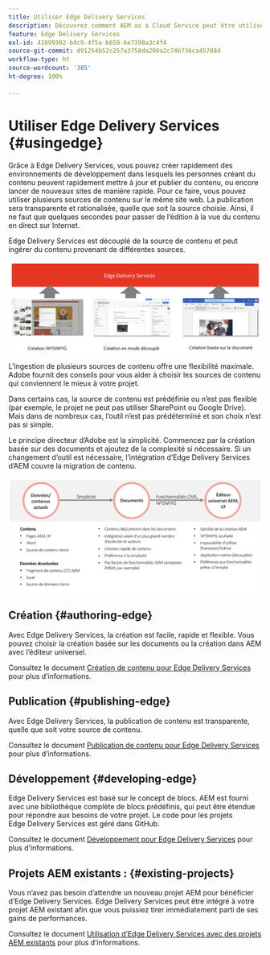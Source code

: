 ```yaml
---
title: Utiliser Edge Delivery Services
description: Découvrez comment AEM as a Cloud Service peut être utilisé avec Edge Delivery Services.
feature: Edge Delivery Services
exl-id: 41999302-b4c9-4f5a-b659-6e7398a3c4f4
source-git-commit: d91254b52c257a3758da200a2c74b736ca457884
workflow-type: ht
source-wordcount: '385'
ht-degree: 100%

---
```



# Utiliser Edge Delivery Services {#usingedge}

Grâce à Edge Delivery Services, vous pouvez créer rapidement des environnements de développement dans lesquels les personnes créant du contenu peuvent rapidement mettre à jour et publier du contenu, ou encore lancer de nouveaux sites de manière rapide. Pour ce faire, vous pouvez utiliser plusieurs sources de contenu sur le même site web. La publication sera transparente et rationalisée, quelle que soit la source choisie. Ainsi, il ne faut que quelques secondes pour passer de l’édition à la vue du contenu en direct sur Internet.

Edge Delivery Services est découplé de la source de contenu et peut ingérer du contenu provenant de différentes sources.

![Sources de contenu pour Edge Delivery.](assets/content-sources.png)

L’ingestion de plusieurs sources de contenu offre une flexibilité maximale. Adobe fournit des conseils pour vous aider à choisir les sources de contenu qui conviennent le mieux à votre projet.

Dans certains cas, la source de contenu est prédéfinie ou n’est pas flexible (par exemple, le projet ne peut pas utiliser SharePoint ou Google Drive). Mais dans de nombreux cas, l’outil n’est pas prédéterminé et son choix n’est pas si simple.

Le principe directeur d’Adobe est la simplicité. Commencez par la création basée sur des documents et ajoutez de la complexité si nécessaire. Si un changement d’outil est nécessaire, l’intégration d’Edge Delivery Services d’AEM couvre la migration de contenu.

![Flexibilité de la source de contenu.](assets/content-source-flexiblity.png)

## Création {#authoring-edge}

Avec Edge Delivery Services, la création est facile, rapide et flexible. Vous pouvez choisir la création basée sur les documents ou la création dans AEM avec l’éditeur universel.

Consultez le document [Création de contenu pour Edge Delivery Services](authoring.md) pour plus d’informations.

## Publication {#publishing-edge}

Avec Edge Delivery Services, la publication de contenu est transparente, quelle que soit votre source de contenu.

Consultez le document [Publication de contenu pour Edge Delivery Services](publishing.md) pour plus d’informations.

## Développement {#developing-edge}

Edge Delivery Services est basé sur le concept de blocs. AEM est fourni avec une bibliothèque complète de blocs prédéfinis, qui peut être étendue pour répondre aux besoins de votre projet. Le code pour les projets Edge Delivery Services est géré dans GitHub.

Consultez le document [Développement pour Edge Delivery Services](developing.md) pour plus d’informations.

## Projets AEM existants : {#existing-projects}

Vous n’avez pas besoin d’attendre un nouveau projet AEM pour bénéficier d’Edge Delivery Services. Edge Delivery Services peut être intégré à votre projet AEM existant afin que vous puissiez tirer immédiatement parti de ses gains de performances.

Consultez le document [Utilisation d’Edge Delivery Services avec des projets AEM existants](existing-projects.md) pour plus d’informations.
